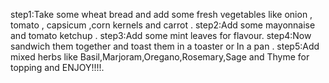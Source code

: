 step1:Take some wheat bread and add some fresh vegetables like onion , tomato , capsicum ,corn kernels and carrot .
step2:Add some mayonnaise and tomato ketchup . 
step3:Add some mint leaves for flavour.
step4:Now sandwich them together and toast them in a toaster or In a pan .
step5:Add mixed herbs like Basil,Marjoram,Oregano,Rosemary,Sage and Thyme for topping and ENJOY!!!!.
